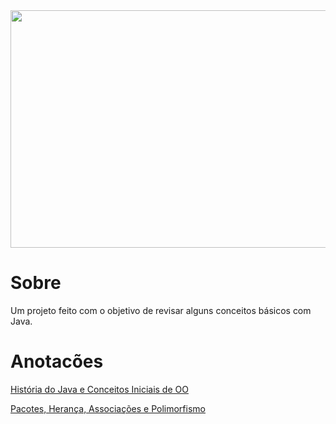 
<div style="width: '100%'; height: 'auto'; display: flex; justify-content: center; align-items: center;">
    <img src="https://macmagazine.com.br/wp-content/uploads/2012/09/26-java-logo.jpg" width="1000" height="380"/> 
</div>

# Sobre
Um projeto feito com o objetivo de revisar alguns conceitos básicos com Java.

# Anotacões

[História do Java e Conceitos Iniciais de OO](https://abstracted-plum-b15.notion.site/Hist-ria-do-Java-e-Conceitos-Iniciais-de-OO-1962d7382dc4809ca7caf738423bd517)

[Pacotes, Herança, Associações e Polimorfismo](https://abstracted-plum-b15.notion.site/Pacotes-Heran-a-Associa-es-e-Polimorfismo-1962d7382dc48041a20ce768f12924f8)
